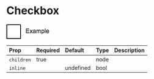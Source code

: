 Checkbox
========

![Component Image](./docs/Checkbox.png)


Prop | Required | Default | Type | Description
:--- | :------- | :------ | :--- | :----------
 `children` | true |  | node | 
 `inline` |  | undefined | bool | 


